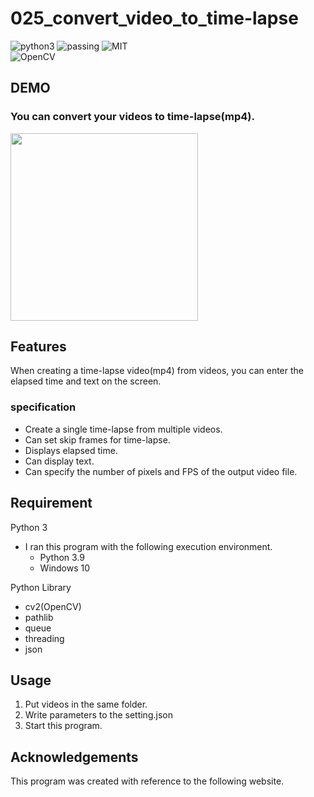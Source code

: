 
# 025_convert_video_to_time-lapse

![python3](https://img.shields.io/badge/type-python3-brightgreen)  ![passing](https://img.shields.io/badge/windows%20build-passing-brightgreen) ![MIT](https://img.shields.io/badge/license-MIT-brightgreen)  
![OpenCV](https://img.shields.io/badge/libraly-OpenCV-blue)

## DEMO

### You can convert your videos to time-lapse(mp4).  

<img src="https://user-images.githubusercontent.com/44888139/139433664-940ce14c-3ef8-4d24-9804-0b45023a3f23.png" height="300px">  

## Features

When creating a time-lapse video(mp4) from videos, you can enter the elapsed time and text on the screen. 

### specification

- Create a single time-lapse from multiple videos.
- Can set skip frames for time-lapse.
- Displays elapsed time.
- Can display text.
- Can specify the number of pixels and FPS of the output video file.

## Requirement  

Python 3

- I ran this program with the following execution environment.
  - Python 3.9
  - Windows 10

Python Library

- cv2(OpenCV)
- pathlib
- queue
- threading
- json

## Usage

1. Put videos in the same folder.
1. Write parameters to the setting.json
1. Start this program.

## Acknowledgements

This program was created with reference to the following website.
